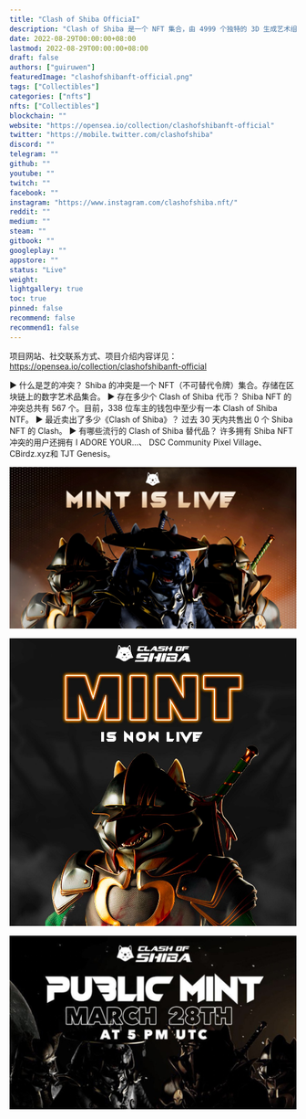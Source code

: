 ```yaml
---
title: "Clash of Shiba OfficiaI"
description: "Clash of Shiba 是一个 NFT 集合，由 4999 个独特的 3D 生成艺术组成，由一位知名艺术家创作。"
date: 2022-08-29T00:00:00+08:00
lastmod: 2022-08-29T00:00:00+08:00
draft: false
authors: ["guiruwen"]
featuredImage: "clashofshibanft-official.png"
tags: ["Collectibles"]
categories: ["nfts"]
nfts: ["Collectibles"]
blockchain: ""
website: "https://opensea.io/collection/clashofshibanft-official"
twitter: "https://mobile.twitter.com/clashofshiba"
discord: ""
telegram: ""
github: ""
youtube: ""
twitch: ""
facebook: ""
instagram: "https://www.instagram.com/clashofshiba.nft/"
reddit: ""
medium: ""
steam: ""
gitbook: ""
googleplay: ""
appstore: ""
status: "Live"
weight: 
lightgallery: true
toc: true
pinned: false
recommend: false
recommend1: false
---
```

项目网站、社交联系方式、项目介绍内容详见：https://opensea.io/collection/clashofshibanft-official

▶ 什么是芝的冲突？
Shiba 的冲突是一个 NFT（不可替代令牌）集合。存储在区块链上的数字艺术品集合。
▶ 存在多少个 Clash of Shiba 代币？
Shiba NFT 的冲突总共有 567 个。目前，338 位车主的钱包中至少有一本 Clash of Shiba NTF。
▶ 最近卖出了多少《Clash of Shiba》？
过去 30 天内共售出 0 个 Shiba NFT 的 Clash。
▶ 有哪些流行的 Clash of Shiba 替代品？
许多拥有 Shiba NFT 冲突的用户还拥有 I ADORE YOUR...、 DSC Community Pixel Village、 CBirdz.xyz和 TJT Genesis。

![nft](01.jpg)



![nft](02.jpg)



![nft](03.jpg)

